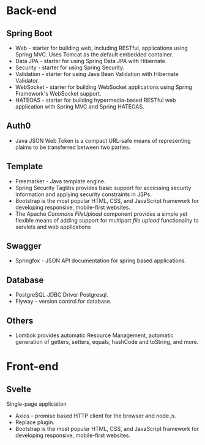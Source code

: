 # Back-end

## Spring Boot

* Web - starter for building web, including RESTful, applications using Spring MVC. Uses Tomcat as the default embedded container.
* Data JPA - starter for using Spring Data JPA with Hibernate.
* Security - starter for using Spring Security.
* Validation - starter for using Java Bean Validation with Hibernate Validator.
* WebSocket - starter for building WebSocket applications using Spring Framework's WebSocket support.
* HATEOAS - starter for building hypermedia-based RESTful web application with Spring MVC and Spring HATEOAS.

## Auth0

* Java JSON Web Token is a compact URL-safe means of representing claims to be transferred between two parties.

## Template

* Freemarker - Java template engine.
* Spring Security Taglibs provides basic support for accessing security information and applying security constraints in JSPs.
* Bootstrap is the most popular HTML, CSS, and JavaScript framework for developing responsive, mobile-first websites.
* The Apache *Commons FileUpload* component provides a simple yet flexible means of adding support for multipart *file upload* functionality to servlets and web applications

## Swagger

* Springfox - JSON API documentation for spring based applications.

## Database

* PostgreSQL JDBC Driver Postgresql.
* Flyway - version control for database.

## Others

* Lombok provides automatic Resource Management, automatic generation of getters, setters, equals, hashCode and toString, and more.

# Front-end

## Svelte

Single-page application

* Axios - promise based HTTP client for the browser and node.js.
* Replace plugin.
* Bootstrap is the most popular HTML, CSS, and JavaScript framework for developing responsive, mobile-first websites.
